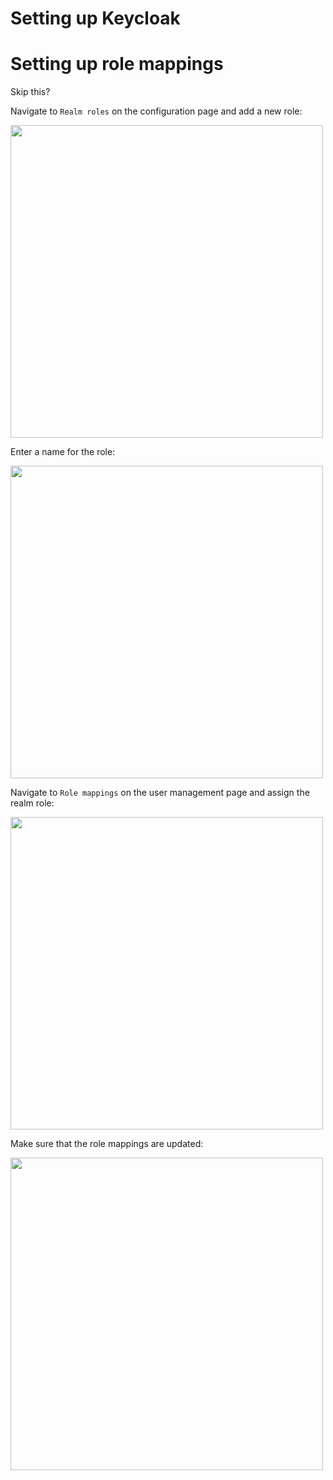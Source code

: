 # Setting up Keycloak 

# Setting up role mappings

Skip this?

Navigate to `Realm roles` on the configuration page and add a new role:

<img src="https://github.com/wska/katacoda-scenarios/blob/main/add-login-to-python-flask-app-using-keycloak/img/6.png?raw=true" width="500">

Enter a name for the role:

<img src="https://github.com/wska/katacoda-scenarios/blob/main/add-login-to-python-flask-app-using-keycloak/img/7.png?raw=true" width="500">

Navigate to `Role mappings` on the user management page and assign the realm role:

<img src="https://github.com/wska/katacoda-scenarios/blob/main/add-login-to-python-flask-app-using-keycloak/img/8.png?raw=true" width="500">

Make sure that the role mappings are updated:

<img src="https://github.com/wska/katacoda-scenarios/blob/main/add-login-to-python-flask-app-using-keycloak/img/9.png?raw=true" width="500">

